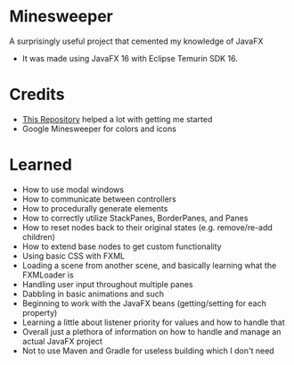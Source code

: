 # Minesweeper

A surprisingly useful project that cemented my knowledge of JavaFX
- It was made using JavaFX 16 with Eclipse Temurin SDK 16.

# Credits
- [This Repository](https://github.com/rwtodd/Java.Minesweeper) helped a lot with getting me started
- Google Minesweeper for colors and icons

# Learned
- How to use modal windows
- How to communicate between controllers
- How to procedurally generate elements
- How to correctly utilize StackPanes, BorderPanes, and Panes
- How to reset nodes back to their original states (e.g. remove/re-add children)
- How to extend base nodes to get custom functionality
- Using basic CSS with FXML
- Loading a scene from another scene, and basically learning what the FXMLoader is
- Handling user input throughout multiple panes
- Dabbling in basic animations and such
- Beginning to work with the JavaFX beans (getting/setting for each property)
- Learning a little about listener priority for values and how to handle that
- Overall just a plethora of information on how to handle and manage an actual JavaFX project
- Not to use Maven and Gradle for useless building which I don't need